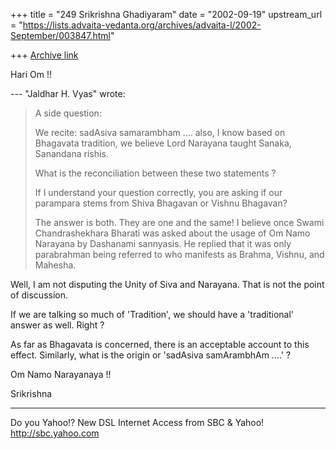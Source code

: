 +++
title = "249 Srikrishna Ghadiyaram"
date = "2002-09-19"
upstream_url = "https://lists.advaita-vedanta.org/archives/advaita-l/2002-September/003847.html"

+++
[Archive link](https://lists.advaita-vedanta.org/archives/advaita-l/2002-September/003847.html)

Hari Om !!

--- "Jaldhar H. Vyas" <jaldhar at BRAINCELLS.COM> wrote:
> A side question:
>
> We recite: sadAsiva samarambham ....
> also, I know based on Bhagavata tradition, we
> believe
> Lord Narayana taught Sanaka, Sanandana rishis.
>
> What is the reconciliation between these two
> statements ?
>
> If I understand your question correctly, you are
> asking if our parampara
> stems from Shiva Bhagavan or Vishnu Bhagavan?
>
> The answer is both.  They are one and the same!  I
> believe once Swami
> Chandrashekhara Bharati was asked about the usage of
> Om Namo Narayana by
> Dashanami sannyasis.  He replied that it was only
> parabrahman being
> referred to who manifests as Brahma, Vishnu, and
> Mahesha.
>

Well, I am not disputing the Unity of Siva and
Narayana. That is not the point of discussion.

If we are talking so much of 'Tradition', we should
have a 'traditional' answer as well. Right ?

As far as Bhagavata is concerned, there is an
acceptable account to this effect. Similarly, what is
the origin or 'sadAsiva samArambhAm ....' ?

Om Namo Narayanaya !!

Srikrishna

__________________________________________________
Do you Yahoo!?
New DSL Internet Access from SBC & Yahoo!
http://sbc.yahoo.com

